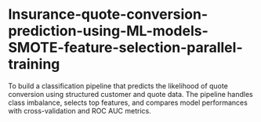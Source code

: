# Insurance-quote-conversion-prediction-using-ML-models-SMOTE-feature-selection-parallel-training
To build a classification pipeline that predicts the likelihood of quote conversion using structured customer and quote data. The pipeline handles class imbalance, selects top features, and compares model performances with cross-validation and ROC AUC metrics.
